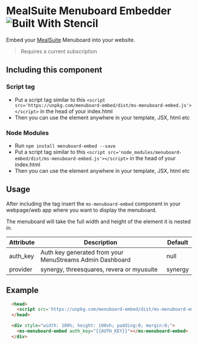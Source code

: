# MealSuite Menuboard Embedder ![Built With Stencil](https://img.shields.io/badge/-Built%20With%20Stencil-16161d.svg?logo=data%3Aimage%2Fsvg%2Bxml%3Bbase64%2CPD94bWwgdmVyc2lvbj0iMS4wIiBlbmNvZGluZz0idXRmLTgiPz4KPCEtLSBHZW5lcmF0b3I6IEFkb2JlIElsbHVzdHJhdG9yIDE5LjIuMSwgU1ZHIEV4cG9ydCBQbHVnLUluIC4gU1ZHIFZlcnNpb246IDYuMDAgQnVpbGQgMCkgIC0tPgo8c3ZnIHZlcnNpb249IjEuMSIgaWQ9IkxheWVyXzEiIHhtbG5zPSJodHRwOi8vd3d3LnczLm9yZy8yMDAwL3N2ZyIgeG1sbnM6eGxpbms9Imh0dHA6Ly93d3cudzMub3JnLzE5OTkveGxpbmsiIHg9IjBweCIgeT0iMHB4IgoJIHZpZXdCb3g9IjAgMCA1MTIgNTEyIiBzdHlsZT0iZW5hYmxlLWJhY2tncm91bmQ6bmV3IDAgMCA1MTIgNTEyOyIgeG1sOnNwYWNlPSJwcmVzZXJ2ZSI%2BCjxzdHlsZSB0eXBlPSJ0ZXh0L2NzcyI%2BCgkuc3Qwe2ZpbGw6I0ZGRkZGRjt9Cjwvc3R5bGU%2BCjxwYXRoIGNsYXNzPSJzdDAiIGQ9Ik00MjQuNywzNzMuOWMwLDM3LjYtNTUuMSw2OC42LTkyLjcsNjguNkgxODAuNGMtMzcuOSwwLTkyLjctMzAuNy05Mi43LTY4LjZ2LTMuNmgzMzYuOVYzNzMuOXoiLz4KPHBhdGggY2xhc3M9InN0MCIgZD0iTTQyNC43LDI5Mi4xSDE4MC40Yy0zNy42LDAtOTIuNy0zMS05Mi43LTY4LjZ2LTMuNkgzMzJjMzcuNiwwLDkyLjcsMzEsOTIuNyw2OC42VjI5Mi4xeiIvPgo8cGF0aCBjbGFzcz0ic3QwIiBkPSJNNDI0LjcsMTQxLjdIODcuN3YtMy42YzAtMzcuNiw1NC44LTY4LjYsOTIuNy02OC42SDMzMmMzNy45LDAsOTIuNywzMC43LDkyLjcsNjguNlYxNDEuN3oiLz4KPC9zdmc%2BCg%3D%3D&colorA=16161d&style=flat-square)

Embed your [MealSuite](https://www.mealsuite.com) Menuboard into your website.

> Requires a current subscription

## Including this component

### Script tag
- Put a script tag similar to this `<script src='https://unpkg.com/menuboard-embed/dist/ms-menuboard-embed.js'></script>` in the head of your index.html
- Then you can use the element anywhere in your template, JSX, html etc

### Node Modules
- Run `npm install menuboard-embed --save`
- Put a script tag similar to this `<script src='node_modules/menuboard-embed/dist/ms-menuboard-embed.js'></script>` in the head of your index.html
- Then you can use the element anywhere in your template, JSX, html etc


## Usage
After including the tag insert the `ms-menuboard-embed` component in your webpage/web app where you want to display the menuboard.

The menuboard will take the full width and height of the element it is nested in.

| Attribute | Description | Default |
|:----------|-------------|---------|
| auth_key  | Auth key generated from your MenuStreams Admin Dashboard | null |
| provider  | synergy, threesquares, revera or myusuite | synergy |

## Example
```html
  <head>
    <script src='https://unpkg.com/menuboard-embed/dist/ms-menuboard-embed.js'></script>
  </head>

  <div style="width: 100%; height: 100vh; padding:0; margin:0;">
    <ms-menuboard-embed auth_key="{{AUTH_KEY}}"></ms-menuboard-embed>
  </div>

```
